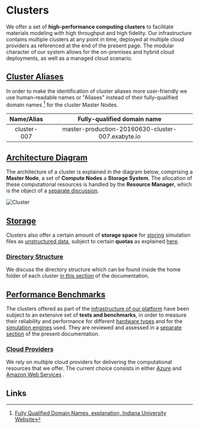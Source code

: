 # Clusters

We offer a set of **high-performance computing clusters** to facilitate materials modeling with high throughput and high fidelity. Our infrastructure contains multiple clusters at any point in time, deployed at multiple cloud providers as referenced at the end of the present page. The modular character of our system allows for the on-premises and hybrid cloud deployments, as well as a managed cloud scenario.

## [Cluster Aliases]()

In order to make the identification of cluster aliases more user-friendly we use human-readable names or "Aliases" instead of their fully-qualified domain names [^1] for the cluster Master Nodes.

| Name/Alias  | Fully-qualified domain name                       |
| :---:       | :---:                                             |
| cluster-007 | master-production-20160630-cluster-007.exabyte.io |


## [Architecture Diagram]()

The architecture of a cluster is explained in the diagram below, comprising a **Master Node**, a set of **Compute Nodes** a **Storage System**. The allocation of these computational resources is handled by the **Resource Manager**, which is the object of a [separate discussion](../resource/overview.md).

![Cluster](/images/infrastructure/Cluster.png "Cluster")

## [Storage](../storage.md)

Clusters also offer a certain amount of **storage space** for [storing](../storage.md) simulation files as [unstructured data](../../data-on-disk/overview.md), subject to certain **quotas** as explained [here](../../data-on-disk/quotas.md).

### [Directory Structure](directories.md) 

We discuss the directory structure which can be found inside the home folder of each cluster [in this section](directories.md) of the documentation.

## [Performance Benchmarks](../../benchmarks/overview.md)

The clusters offered as part of the [infrastructure of our platform](../overview.md) have been subject to an extensive set of **tests and benchmarks**, in order to measure their reliability and performance for different [hardware types](hardware.md) and for the [simulation engines](../../software/applications.md) used. They are reviewed and assessed in a [separate section](../../benchmarks/overview.md) of the present documentation.

### [Cloud Providers]()

We rely on multiple cloud providers for delivering the computational resources that we offer. The current choice consists in either [Azure](azure.md) and [Amazon Web Services](aws.md) .

## Links

[^1]: [Fully Qualified Domain Names, explanation, Indiana University Website](https://kb.iu.edu/d/aiuv)

